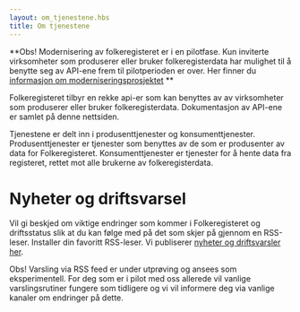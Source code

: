 ```yaml
---
layout: om_tjenestene.hbs
title: Om tjenestene
---
```

**Obs! Modernisering av folkeregisteret er i en pilotfase. Kun inviterte virksomheter som produserer eller bruker folkeregisterdata har mulighet til å benytte seg av API-ene frem til pilotperioden er over. Her finner du [informasjon om moderniseringsprosjektet](http://www.skatteetaten.no/no/Om-skatteetaten/Om-oss/Prosjekter/modernisering-av-folkeregisteret/) **

Folkeregisteret tilbyr en rekke api-er som kan benyttes av av virksomheter som produserer eller bruker folkeregisterdata. Dokumentasjon av API-ene er samlet på denne nettsiden.

Tjenestene er delt inn i produsenttjenester og konsumenttjenester. Produsenttjenester er tjenester som benyttes av de som er produsenter av data for Folkeregisteret. Konsumenttjenester er tjenester for å hente data fra registeret, rettet mot alle brukerne av folkeregisterdata.

# Nyheter og driftsvarsel

Vil gi beskjed om viktige endringer som kommer i Folkeregisteret og driftsstatus slik at du kan følge med på det som skjer på gjennom en RSS-leser. Installer din favoritt RSS-leser. Vi publiserer [nyheter og driftsvarsler her](../rss.xml). 

Obs! Varsling via RSS feed er under utprøving og ansees som eksperimentell. For deg som er i pilot med oss allerede vil vanlige varslingsrutiner fungere som tidligere og vi vil informere deg via vanlige kanaler om endringer på dette.

